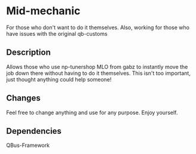 # Mid-mechanic

For those who don't want to do it themselves. Also, working for those who have issues with the original qb-customs

## Description

Allows those who use np-tunershop MLO from gabz to instantly move the job down there without having to do it themselves. This isn't too important, just thought anything could help someone!

## Changes

Feel free to change anything and use for any purpose. Enjoy yourself.

## Dependencies 

QBus-Framework

